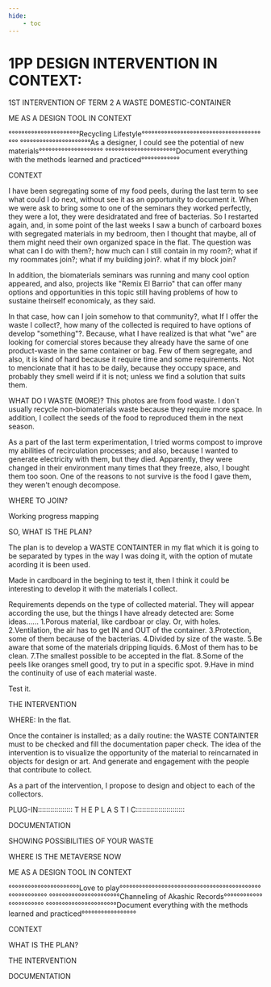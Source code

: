 ```yaml
---
hide:
    - toc
---
```


# 1PP DESIGN INTERVENTION IN CONTEXT: 

1ST INTERVENTION OF TERM 2
A WASTE DOMESTIC-CONTAINER

ME AS A DESIGN TOOL IN CONTEXT

°°°°°°°°°°°°°°°°°°°°°°Recycling Lifestyle°°°°°°°°°°°°°°°°°°°°°°°°°°°°°°°°°°°°°°°°
°°°°°°°°°°°°°°°°°°°°°°As a designer, I could see the potential of new materials°°°°°°°°°°°°°°°°°°°°
°°°°°°°°°°°°°°°°°°°°°°Document everything with the methods learned and practiced°°°°°°°°°°°°

CONTEXT

I have been segregating some of my food peels, during the last term to see what could I do next, without see it as an opportunity to document it. When we were ask to bring some to one of the seminars they worked perfectly, they were a lot, they were desidratated and free of bacterias.
So I restarted again, and, in some point of the last weeks I saw a bunch of carboard boxes with segregated materials in my bedroom, then I thought that maybe, all of them might need their own organized space in the flat.
The question was what can I do with them?; how much can I still contain in my room?; what if my roommates join?; what if my building join?. what if my block join?

In addition, the biomaterials seminars was running and many cool option appeared, and also, projects like "Remix El Barrio" that can offer many options and opportunities in this topic still having problems of how to sustaine theirself economicaly, as they said.

In that case, how can I join somehow to that community?, what If I offer the waste I collect?, how many of the collected is required to have options of develop "something"?. Because, what I have realized is that what "we" are looking for comercial stores because they already have the same of one product-waste in the same container or bag. Few of them segregate, and also, it is kind of hard because it require time and some requirements. Not to mencionate that it has to be daily, because they occupy space, and probably they smell weird if it is not; unless we find a solution that suits them.


WHAT DO I WASTE (MORE)?
This photos are from food waste. I don´t usually recycle non-biomaterials waste because they require more space. In addition, I collect the seeds of the food to reproduced them in the next season.

As a part of the last term experimentation, I tried worms compost to improve my abilities of recirculation processes; and also, because I wanted to generate electricity with them, but they died. Apparently, they were changed in their environment many times that they freeze, also, I bought them too soon. One of the reasons to not survive is the food I gave them, they weren't enough decompose.

  
WHERE TO JOIN?

Working progress mapping

SO, WHAT IS THE PLAN?

The plan is to develop a WASTE CONTAINTER in my flat which it is going to be separated by types in the way I was doing it, with the option of mutate acording it is been used.

Made in cardboard in the begining to test it, then I think it could be interesting to develop it with the materials I collect.

Requirements depends on the type of collected material.
They will appear according the use, but the things I have already detected are:
Some ideas...... 1.Porous material, like cardboar or clay. Or, with holes.
2.Ventilation, the air has to get IN and OUT of the container.
3.Protection, some of them because of the bacterias.
4.Divided by size of the waste.
5.Be aware that some of the materials dripping liquids.
6.Most of them has to be clean.
7.The smallest possible to be accepted in the flat.
8.Some of the peels like oranges smell good, try to put in a specific spot.
9.Have in mind the continuity of use of each material waste.

Test it.

THE INTERVENTION

WHERE: In the flat.

Once the container is installed; as a daily routine: the WASTE CONTAINTER must to be checked and fill the documentation paper check.
The idea of the intervention is to visualize the opportunity of the material to reincarnated in objects for design or art. And generate and engagement with the people that contribute to collect.

As a part of the intervention, I propose to design and object to each of the collectors.


PLUG-IN::::::::::::::::: T H E P L A S T I C::::::::::::::::::::::::

DOCUMENTATION 

SHOWING POSSIBILITIES OF YOUR WASTE

WHERE IS THE METAVERSE NOW

ME AS A DESIGN TOOL IN CONTEXT

°°°°°°°°°°°°°°°°°°°°°°Love to play°°°°°°°°°°°°°°°°°°°°°°°°°°°°°°°°°°°°°°°°°°°°°°°°°°°°°°°°
°°°°°°°°°°°°°°°°°°°°°°Channeling of Akashic Records°°°°°°°°°°°°°°°°°°°°°°°
°°°°°°°°°°°°°°°°°°°°°°Document everything with the methods learned and practiced°°°°°°°°°°°°°°°°°

CONTEXT

WHAT IS THE PLAN?

THE INTERVENTION

DOCUMENTATION